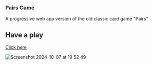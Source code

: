 ### Pairs Game
A progressive web app version of the old classic card game "Pairs"

## Have a play
[Click here](https://snap-pwa-ae9cd.web.app/)




![Screenshot 2024-10-07 at 19 52 49](https://github.com/user-attachments/assets/517dd0b7-231d-482a-b192-e6465e791fcd)
